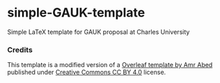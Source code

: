 # simple-GAUK-template
Simple LaTeX template for GAUK proposal at Charles University

### Credits
This template is a modified version of a [Overleaf template by Amr Abed](https://www.overleaf.com/latex/templates/nsf-proposal-template/xchskvnnkrnm) published under [Creative Commons CC BY 4.0](https://creativecommons.org/licenses/by/4.0/legalcode.en) license. 
